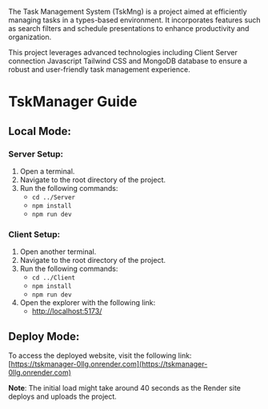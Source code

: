 The Task Management System (TskMng) is a project aimed at efficiently managing tasks in a types-based environment. It incorporates features such as search filters and schedule presentations to enhance productivity and organization.

This project leverages advanced technologies including Client Server connection Javascript Tailwind CSS and MongoDB database to ensure a robust and user-friendly task management experience.
# TskManager Guide
## Local Mode:

### Server Setup:
1. Open a terminal.
2. Navigate to the root directory of the project.
3. Run the following commands:
   - `cd ../Server`
   - `npm install`
   - `npm run dev`

### Client Setup:
1. Open another terminal.
2. Navigate to the root directory of the project.
3. Run the following commands:
   - `cd ../Client`
   - `npm install`
   - `npm run dev`
4. Open the explorer with the following link:
   - [http://localhost:5173/](http://localhost:5173/)

## Deploy Mode:
To access the deployed website, visit the following link:
[https://tskmanager-0llg.onrender.com](https://tskmanager-0llg.onrender.com)

**Note**: The initial load might take around 40 seconds as the Render site deploys and uploads the project.
